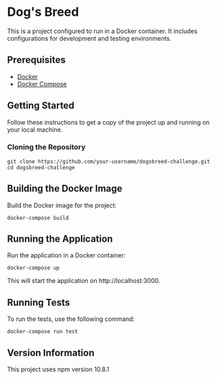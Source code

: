 # Dog's Breed

This is a project configured to run in a Docker container. It includes configurations for development and testing environments.

## Prerequisites

- [Docker](https://www.docker.com/products/docker-desktop)
- [Docker Compose](https://docs.docker.com/compose/install/)

## Getting Started

Follow these instructions to get a copy of the project up and running on your local machine.

### Cloning the Repository

```
git clone https://github.com/your-username/dogsbreed-challenge.git
cd dogsbreed-challenge
```
## Building the Docker Image
Build the Docker image for the project:
```
docker-compose build
```
## Running the Application
Run the application in a Docker container:
```
docker-compose up
```
This will start the application on http://localhost:3000.

## Running Tests
To run the tests, use the following command:
```
docker-compose run test
```
## Version Information

This project uses npm version 10.8.1
